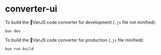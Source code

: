 # converter-ui

To build the 🍦VanJS code converter for development (`.js` file not minified):

```shell
bun dev
```

To build the 🍦VanJS code converter for production (`.js` file minified):

```shell
bun run build
```
